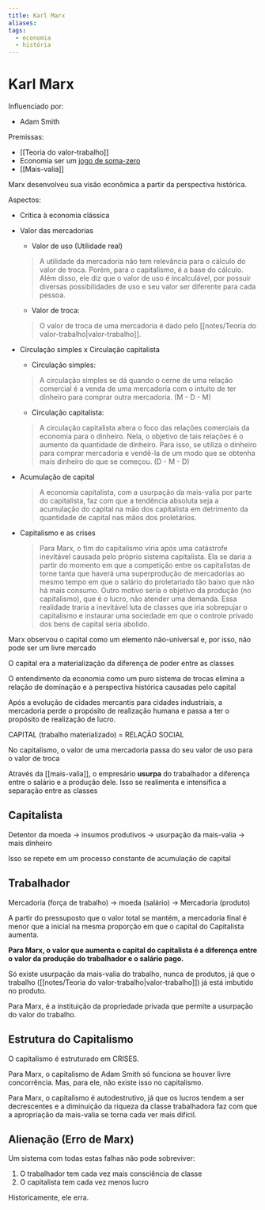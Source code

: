 ```yaml
---
title: Karl Marx
aliases: 
tags:
  - economia
  - história
---
```

# Karl Marx

Influenciado por:
- Adam Smith

Premissas:
- [[Teoria do valor-trabalho]]
- Economia ser um [jogo de soma-zero](Soma-zero)
- [[Mais-valia]]

Marx desenvolveu sua visão econômica a partir da perspectiva histórica.

Aspectos:
- Crítica à economia clássica
- Valor das mercadorias
	- Valor de uso (Utilidade real)
	> A utilidade da mercadoria não tem relevância para o cálculo do valor de troca.
	> Porém, para o capitalismo, é a base do cálculo.
	> Além disso, ele diz que o valor de uso é incalculável, por possuir diversas possibilidades de uso e seu valor ser diferente para cada pessoa.
	
	- Valor de troca: 
	> O valor de troca de uma mercadoria é dado pelo [[notes/Teoria do valor-trabalho|valor-trabalho]].


- Circulação simples x Circulação capitalista
	- Circulação simples:
	> A circulação simples se dá quando o cerne de uma relação comercial é a venda de uma mercadoria com o intuito de ter dinheiro para comprar outra mercadoria.
	> (M - D - M)

	- Circulação capitalista:
	> A circulação capitalista altera o foco das relações comerciais da economia para o dinheiro. Nela, o objetivo de tais relações é o aumento da quantidade de dinheiro. Para isso, se utiliza o dinheiro para comprar mercadoria e vendê-la de um modo que se obtenha mais dinheiro do que se começou. 
	> (D - M - D)

- Acumulação de capital
  > A economia capitalista, com a usurpação da mais-valia por parte do capitalista, faz com que a tendência absoluta seja a acumulação do capital na mão dos capitalista em detrimento da quantidade de capital nas mãos dos proletários.

- Capitalismo e as crises
  > Para Marx, o fim do capitalismo viria após uma catástrofe inevitável causada pelo próprio sistema capitalista. Ela se daria a partir do momento em que a competição entre os capitalistas de torne tanta que haverá uma superprodução de mercadorias ao mesmo tempo em que o salário do proletariado tão baixo que não há mais consumo. Outro motivo seria o objetivo da produção (no capitalismo), que é o lucro, não atender uma demanda. Essa realidade traria a inevitável luta de classes que iria sobrepujar o capitalismo e instaurar uma sociedade em que o controle privado dos bens de capital seria abolido.

Marx observou o capital como um elemento não-universal e, por isso, não pode ser um livre mercado

O capital era a materialização da diferença de poder entre as classes

O entendimento da economia como um puro sistema de trocas elimina a relação de dominação e a perspectiva histórica causadas pelo capital

Após a evolução de cidades mercantis para cidades industriais, a mercadoria perde o propósito de realização humana e passa a ter o propósito de realização de lucro.

CAPITAL (trabalho materializado) = RELAÇÃO SOCIAL

No capitalismo, o valor de uma mercadoria passa do seu valor de uso para o valor de troca

Através da [[mais-valia]], o empresário **usurpa** do trabalhador a diferença entre o salário e a produção dele.
Isso se realimenta e intensifica a separação entre as classes


## Capitalista

Detentor da moeda -> insumos produtivos -> usurpação da mais-valia -> mais dinheiro

Isso se repete em um processo constante de acumulação de capital

## Trabalhador

Mercadoria (força de trabalho) -> moeda (salário) -> Mercadoria (produto)

A partir do pressuposto que o valor total se mantém, a mercadoria final é menor que a inicial na mesma proporção em que o capital do Capitalista aumenta.


**Para Marx, o valor que aumenta o capital do capitalista é a diferença entre o valor da produção do trabalhador e o salário pago.**

Só existe usurpação da mais-valia do trabalho, nunca de produtos, já que o trabalho ([[notes/Teoria do valor-trabalho|valor-trabalho]]) já está imbutido no produto.

Para Marx, é a instituição da propriedade privada que permite a usurpação do valor do trabalho.

## Estrutura do Capitalismo

O capitalismo é estruturado em CRISES.

Para Marx, o capitalismo de Adam Smith só funciona se houver livre concorrência.
Mas, para ele, não existe isso no capitalismo.

Para Marx, o capitalismo é autodestrutivo, já que os lucros tendem a ser decrescentes e a diminuição da riqueza da classe trabalhadora faz com que a apropriação da mais-valia se torna cada ver mais difícil.

## Alienação (Erro de Marx)

Um sistema com todas estas falhas não pode sobreviver:

 1. O trabalhador tem cada vez mais consciência de classe
 2. O capitalista tem cada vez menos lucro

Historicamente, ele erra.